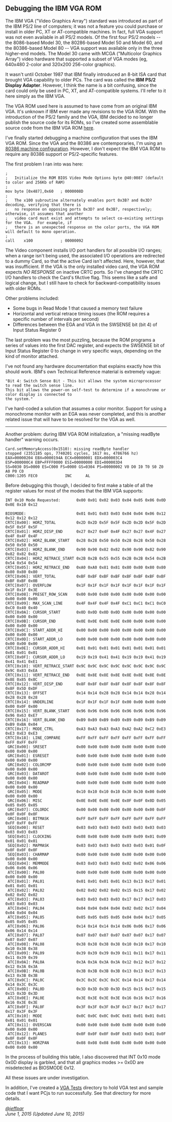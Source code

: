 Debugging the IBM VGA ROM
---

The IBM VGA ("Video Graphics Array") standard was introduced as part of the IBM PS/2 line of computers;
it was not a feature you could purchase or install in older PC, XT or AT-compatible machines.  In fact, full VGA
support was not even available in all PS/2 models.  Of the first four PS/2 models -- the 8086-based Model 30, the
80286-based Model 50 and Model 60, and the 80386-based Model 80 -- VGA support was available only in the three
higher-end models.  The Model 30 came with MCGA ("Multicolor Graphics Array") video hardware that supported a subset
of VGA modes (eg, 640x480 2-color and 320x200 256-color graphics).

It wasn't until October 1987 that IBM finally introduced an 8-bit ISA card that brought VGA capability to older PCs.
The card was called the **IBM PS/2 Display Adapter**.  However, I think the name is a bit confusing, since the card
could only be used in PC, XT, and AT-compatible systems.  I'll refer to it here simply as the IBM VGA.  

The VGA ROM used here is assumed to have come from an original IBM VGA.  It's unknown if IBM ever made any
revisions to the VGA ROM.  With the introduction of the PS/2 family and the VGA, IBM decided to no longer publish
the source code for its ROMs, so I've created some assemblable source code from the IBM VGA ROM
[here](/devices/pc/video/ibm/vga/ibm-vga.nasm).

I've finally started debugging a machine configuration that uses the IBM VGA ROM.  Since the VGA and the 80386 are
contemporaries, I'm using an [80386 machine configuration](/devices/pc/machine/compaq/deskpro386/vga/2048kb/machine.xml).
However, I don't expect the IBM VGA ROM to require any 80386 support or PS/2-specific features.  

The first problem I ran into was here:

	;
	;   Initialize the ROM BIOS Video Mode Options byte @40:0087 (default to color and 256Kb of RAM)
	;
	mov	byte [0x487],0x60	; 0000008D
	;
	;   The x100 subroutine alternately enables port 0x3B? and 0x3D? decoding, verifying that there is
	;   no response on opposing ports 0x3D? and 0x3B?, respectively; otherwise, it assumes that another
	;   video card must exist and attempts to select co-existing settings for the VGA.  For example, if
	;   there is an unexpected response on the color ports, the VGA ROM will default to mono operation.
	;
	call	x100			; 00000092

The Video component installs I/O port handlers for all possible I/O ranges; when a range isn't being used, the
associated I/O operations are redirected to a dummy Card, so that the active Card isn't affected.  Here,
however, that was insufficient.  If the VGA is the only installed video card, the VGA ROM expects *NO RESPONSE*
on inactive CRTC ports.  So I've changed the CRTC I/O handlers to check the Card's fActive flag.  This seems
like a safe and logical change, but I still have to check for backward-compatibility issues with older ROMs.

Other problems included:

 * Some bugs in Read Mode 1 that caused a memory test failure
 * Horizontal and vertical retrace timing issues (the ROM requires a specific number of intervals per second)
 * Differences between the EGA and VGA in the SWSENSE bit (bit 4) of Input Status Register 0 

The last problem was the most puzzling, because the ROM programs a series of values into the first DAC register,
and expects the SWSENSE bit of Input Status Register 0 to change in very specific ways, depending on the kind
of monitor attached.

I've not found any hardware documentation that explains exactly how this should work.  IBM's own Technical Reference
material is extremely vague:

	"Bit 4: Switch Sense Bit - This bit allows the system microprocessor to read the switch sense line.
	This bit allows the power-on self-test to determine if a monochrome or color display is connected to
	the system."

I've hard-coded a solution that assumes a color monitor.  Support for using a monochrome monitor with an EGA was
never completed, and this is another related issue that will have to be resolved for the VGA as well.

---

Another problem: during IBM VGA ROM initialization, a "missing readByte handler" warning occurs.

	Card.setMemoryAccess(0x1510): missing readByte handler
	stopped (2351185 ops, 7740201 cycles, 1617 ms, 4786766 hz)
	EAX=00000204 EBX=0000194A ECX=00000001 EDX=000003C4 
	ESP=000000C4 EBP=FFFF0000 ESI=00000000 EDI=000003D4 
	SS=0030 DS=0000 ES=C000 FS=0000 GS=0304 PS=00000002 V0 D0 I0 T0 S0 Z0 A0 P0 C0 
	C000:1205 FEC0            INC      AL

Before debugging this though, I decided to first make a table of all the register values for most of the modes that
the IBM VGA supports:

    INT 0x10 Mode Requested:       0x00 0x01 0x02 0x03 0x04 0x05 0x06 0x0D 0x0E 0x10 0x12
	                               
	BIOSMODE:                      0x01 0x01 0x03 0x03 0x04 0x04 0x06 0x12 0x12 0x12 0x12
	CRTC[0x00]: HORZ_TOTAL         0x2D 0x2D 0x5F 0x5F 0x2D 0x2D 0x5F 0x2D 0x5F 0x5F 0x5F
	CRTC[0x01]: HORZ_DISP_END      0x27 0x27 0x4F 0x4F 0x27 0x27 0x4F 0x27 0x4F 0x4F 0x4F
	CRTC[0x02]: HORZ_BLANK_START   0x28 0x28 0x50 0x50 0x28 0x28 0x50 0x28 0x50 0x50 0x50
	CRTC[0x03]: HORZ_BLANK_END     0x90 0x90 0x82 0x82 0x90 0x90 0x82 0x90 0x82 0x82 0x82
	CRTC[0x04]: HORZ_RETRACE_START 0x2B 0x2B 0x55 0x55 0x2B 0x2B 0x54 0x2B 0x54 0x54 0x54
	CRTC[0x05]: HORZ_RETRACE_END   0xA0 0xA0 0x81 0x81 0x80 0x80 0x80 0x80 0x80 0x80 0x80
	CRTC[0x06]: VERT_TOTAL         0xBF 0xBF 0xBF 0xBF 0xBF 0xBF 0xBF 0xBF 0xBF 0xBF 0x0B
	CRTC[0x07]: OVERFLOW           0x1F 0x1F 0x1F 0x1F 0x1F 0x1F 0x1F 0x1F 0x1F 0x1F 0x3E
	CRTC[0x08]: PRESET_ROW_SCAN    0x00 0x00 0x00 0x00 0x00 0x00 0x00 0x00 0x00 0x00 0x00
	CRTC[0x09]: MAX_SCAN_LINE      0x4F 0x4F 0x4F 0x4F 0xC1 0xC1 0xC1 0xC0 0xC0 0x40 0x40
	CRTC[0x0A]: CURSOR_START       0x0D 0x0D 0x0D 0x0D 0x00 0x00 0x00 0x00 0x00 0x00 0x00
	CRTC[0x0B]: CURSOR_END         0x0E 0x0E 0x0E 0x0E 0x00 0x00 0x00 0x00 0x00 0x00 0x00
	CRTC[0x0C]: START_ADDR_HI      0x00 0x00 0x00 0x00 0x00 0x00 0x00 0x00 0x00 0x00 0x00
	CRTC[0x0D]: START_ADDR_LO      0x00 0x00 0x00 0x00 0x00 0x00 0x00 0x00 0x00 0x00 0x00
	CRTC[0x0E]: CURSOR_ADDR_HI     0x01 0x01 0x01 0x01 0x01 0x01 0x01 0x01 0x01 0x01 0x01
	CRTC[0x0F]: CURSOR_ADDR_LO     0x19 0x19 0x41 0x41 0x19 0x19 0x41 0x19 0x41 0x41 0xE1
	CRTC[0x10]: VERT_RETRACE_START 0x9C 0x9C 0x9C 0x9C 0x9C 0x9C 0x9C 0x9C 0x9C 0x83 0xEA
	CRTC[0x11]: VERT_RETRACE_END   0x8E 0x8E 0x8E 0x8E 0x8E 0x8E 0x8E 0x8E 0x8E 0x85 0x8C
	CRTC[0x12]: VERT_DISP_END      0x8F 0x8F 0x8F 0x8F 0x8F 0x8F 0x8F 0x8F 0x8F 0x5D 0xDF
	CRTC[0x13]: OFFSET             0x14 0x14 0x28 0x28 0x14 0x14 0x28 0x14 0x28 0x28 0x28
	CRTC[0x14]: UNDERLINE          0x1F 0x1F 0x1F 0x1F 0x00 0x00 0x00 0x00 0x00 0x0F 0x00
	CRTC[0x15]: VERT_BLANK_START   0x96 0x96 0x96 0x96 0x96 0x96 0x96 0x96 0x96 0x63 0xE7
	CRTC[0x16]: VERT_BLANK_END     0xB9 0xB9 0xB9 0xB9 0xB9 0xB9 0xB9 0xB9 0xB9 0xBA 0x04
	CRTC[0x17]: MODE_CTRL          0xA3 0xA3 0xA3 0xA3 0xA2 0xA2 0xC2 0xE3 0xE3 0xE3 0xE3
	CRTC[0x18]: LINE_COMPARE       0xFF 0xFF 0xFF 0xFF 0xFF 0xFF 0xFF 0xFF 0xFF 0xFF 0xFF
	 GRC[0x00]: SRESET             0x00 0x00 0x00 0x00 0x00 0x00 0x00 0x00 0x00 0x00 0x00
	 GRC[0x01]: ESRESET            0x00 0x00 0x00 0x00 0x00 0x00 0x00 0x00 0x00 0x00 0x00
	 GRC[0x02]: COLORCMP           0x00 0x00 0x00 0x00 0x00 0x00 0x00 0x00 0x00 0x00 0x00
	 GRC[0x03]: DATAROT            0x00 0x00 0x00 0x00 0x00 0x00 0x00 0x00 0x00 0x00 0x00
	 GRC[0x04]: READMAP            0x00 0x00 0x00 0x00 0x00 0x00 0x00 0x00 0x00 0x00 0x00
	 GRC[0x05]: MODE               0x10 0x10 0x10 0x10 0x30 0x30 0x00 0x00 0x00 0x00 0x00
	 GRC[0x06]: MISC               0x0E 0x0E 0x0E 0x0E 0x0F 0x0F 0x0D 0x05 0x05 0x05 0x05
	 GRC[0x07]: COLORDC            0x00 0x00 0x00 0x00 0x00 0x00 0x00 0x0F 0x0F 0x0F 0x0F
	 GRC[0x08]: BITMASK            0xFF 0xFF 0xFF 0xFF 0xFF 0xFF 0xFF 0xFF 0xFF 0xFF 0xFF
	 SEQ[0x00]: RESET              0x03 0x03 0x03 0x03 0x03 0x03 0x03 0x03 0x03 0x03 0x03
	 SEQ[0x01]: CLOCKING           0x08 0x08 0x00 0x00 0x09 0x09 0x01 0x09 0x01 0x01 0x01
	 SEQ[0x02]: MAPMASK            0x03 0x03 0x03 0x03 0x03 0x03 0x01 0x0F 0x0F 0x0F 0x0F
	 SEQ[0x03]: CHARMAP            0x00 0x00 0x00 0x00 0x00 0x00 0x00 0x00 0x00 0x00 0x00
	 SEQ[0x04]: MEMMODE            0x03 0x03 0x03 0x03 0x02 0x02 0x06 0x06 0x06 0x06 0x06
	 ATC[0x00]: PAL00              0x00 0x00 0x00 0x00 0x00 0x00 0x00 0x00 0x00 0x00 0x00
	 ATC[0x01]: PAL01              0x01 0x01 0x01 0x01 0x13 0x13 0x17 0x01 0x01 0x01 0x01
	 ATC[0x02]: PAL02              0x02 0x02 0x02 0x02 0x15 0x15 0x17 0x02 0x02 0x02 0x02
	 ATC[0x03]: PAL03              0x03 0x03 0x03 0x03 0x17 0x17 0x17 0x03 0x03 0x03 0x03
	 ATC[0x04]: PAL04              0x04 0x04 0x04 0x04 0x02 0x02 0x17 0x04 0x04 0x04 0x04
	 ATC[0x05]: PAL05              0x05 0x05 0x05 0x05 0x04 0x04 0x17 0x05 0x05 0x05 0x05
	 ATC[0x06]: PAL06              0x14 0x14 0x14 0x14 0x06 0x06 0x17 0x06 0x06 0x14 0x14
	 ATC[0x07]: PAL07              0x07 0x07 0x07 0x07 0x07 0x07 0x17 0x07 0x07 0x07 0x07
	 ATC[0x08]: PAL08              0x38 0x38 0x38 0x38 0x10 0x10 0x17 0x10 0x10 0x38 0x38
	 ATC[0x09]: PAL09              0x39 0x39 0x39 0x39 0x11 0x11 0x17 0x11 0x11 0x39 0x39
	 ATC[0x0A]: PAL0A              0x3A 0x3A 0x3A 0x3A 0x12 0x12 0x17 0x12 0x12 0x3A 0x3A
	 ATC[0x0B]: PAL0B              0x3B 0x3B 0x3B 0x3B 0x13 0x13 0x17 0x13 0x13 0x3B 0x3B
	 ATC[0x0C]: PAL0C              0x3C 0x3C 0x3C 0x3C 0x14 0x14 0x17 0x14 0x14 0x3C 0x3C
	 ATC[0x0D]: PAL0D              0x3D 0x3D 0x3D 0x3D 0x15 0x15 0x17 0x15 0x15 0x3D 0x3D
	 ATC[0x0E]: PAL0E              0x3E 0x3E 0x3E 0x3E 0x16 0x16 0x17 0x16 0x16 0x3E 0x3E
	 ATC[0x0F]: PAL0F              0x3F 0x3F 0x3F 0x3F 0x17 0x17 0x17 0x17 0x17 0x3F 0x3F
	 ATC[0x10]: MODE               0x0C 0x0C 0x0C 0x0C 0x01 0x01 0x01 0x01 0x01 0x01 0x01
	 ATC[0x11]: OVERSCAN           0x00 0x00 0x00 0x00 0x00 0x00 0x00 0x00 0x00 0x00 0x00
	 ATC[0x12]: PLANES             0x0F 0x0F 0x0F 0x0F 0x03 0x03 0x01 0x0F 0x0F 0x0F 0x0F
	 ATC[0x13]: HORZPAN            0x08 0x08 0x08 0x08 0x00 0x00 0x00 0x00 0x00 0x00 0x00

In the process of building this table, I also discovered that INT 0x10 mode 0x0D display is garbled, and that all
graphics modes &gt;= 0x0D are misdetected as BIOSMODE 0x12.

All these issues are under investigation.

In addition, I've created a [VGA Tests](/tests/pc/vga/) directory to hold VGA test and sample code that I want PCjs
to run successfully.  See that directory for more details.

*[@jeffpar](http://twitter.com/jeffpar)*  
*June 1, 2015 (Updated June 10, 2015)*

